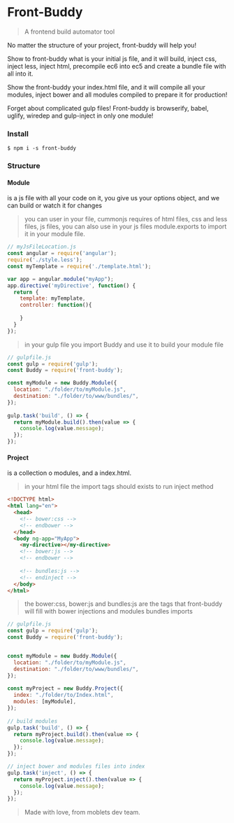 # Front-Buddy
> A frontend build automator tool

No matter the structure of your project, front-buddy will help you!

Show to front-buddy what is your initial js file, and it will build, inject css, inject less, inject html, precompile ec6 into ec5 and create a bundle file with all into it.

Show the front-buddy your index.html file, and it will compile all your modules, inject bower and all modules compiled to prepare it for production!

Forget about complicated gulp files! Front-buddy is browserify, babel, uglify, wiredep and gulp-inject in only one module!

### Install
```
$ npm i -s front-buddy
```

### Structure

#### Module
is a js file with all your code on it, you give us your options object, and we can build or watch it for changes

> you can user in your file, cummonjs requires of html files, css and less files, js files, you can also use in your js files module.exports to import it in your module file.  

```javascript
// myJsFileLocation.js
const angular = require('angular');
require('./style.less');
const myTemplate = require('./template.html');

var app = angular.module("myApp");
app.directive('myDirective', function() {
  return {
    template: myTemplate,
    controller: function(){
    
    }
  }
});

```

>  in your gulp file you import Buddy and use it to build your module file


```javascript
// gulpfile.js
const gulp = require('gulp');
const Buddy = require('front-buddy');

const myModule = new Buddy.Module({
  location: "./folder/to/myModule.js",
  destination: "./folder/to/www/bundles/",
});
  
gulp.task('build', () => {
  return myModule.build().then(value => {
    console.log(value.message);
  });
});

```


#### Project
is a collection o modules, and a index.html.
> in your html file the import tags should exists to run inject method

```html
<!DOCTYPE html>
<html lang="en">
  <head>
    <!-- bower:css -->
    <!-- endbower -->
  </head>
  <body ng-app="MyApp">
    <my-directive></my-directive>
    <!-- bower:js -->
    <!-- endbower -->
    
    <!-- bundles:js -->
    <!-- endinject -->
  </body>
</html>

```
> the bower:css, bower:js and bundles:js are the tags that front-buddy will fill with bower injections and modules bundles imports


```javascript
// gulpfile.js
const gulp = require('gulp');
const Buddy = require('front-buddy');


const myModule = new Buddy.Module({
  location: "./folder/to/myModule.js",
  destination: "./folder/to/www/bundles/",
});
  
const myProject = new Buddy.Project({
  index: "./folder/to/Index.html",
  modules: [myModule],
});
  
// build modules
gulp.task('build', () => {
  return myProject.build().then(value => {
    console.log(value.message);
  });
});

// inject bower and modules files into index
gulp.task('inject', () => {
  return myProject.inject().then(value => {
    console.log(value.message);
  });
});

```

> Made with love, from moblets dev team.
